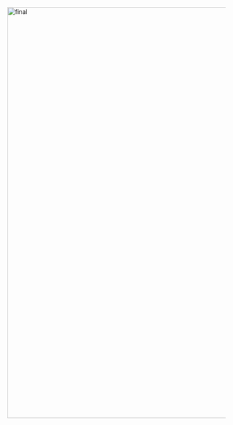 <img width="947" alt="final" src="https://github.com/user-attachments/assets/daeb3e3f-63bc-4bdf-8c9b-1fb5a341d0ea" />
